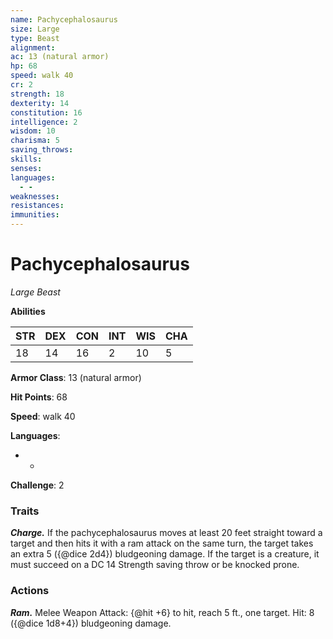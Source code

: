 ```yaml
---
name: Pachycephalosaurus
size: Large
type: Beast
alignment: 
ac: 13 (natural armor)
hp: 68
speed: walk 40
cr: 2
strength: 18
dexterity: 14
constitution: 16
intelligence: 2
wisdom: 10
charisma: 5
saving_throws:
skills:
senses: 
languages:
  - -
weaknesses:
resistances:
immunities:
---
```


# Pachycephalosaurus

*Large Beast*

**Abilities**

| STR | DEX | CON | INT | WIS | CHA |
| --- | --- | --- | --- | --- | --- |
| 18 | 14 | 16 | 2 | 10 | 5 |

**Armor Class**: 13 (natural armor)

**Hit Points**: 68

**Speed**: walk 40

**Languages**:
  - -

**Challenge**: 2

### Traits
***Charge.*** If the pachycephalosaurus moves at least 20 feet straight toward a target and then hits it with a ram attack on the same turn, the target takes an extra 5 ({@dice 2d4}) bludgeoning damage. If the target is a creature, it must succeed on a DC 14 Strength saving throw or be knocked prone.

### Actions
***Ram.*** Melee Weapon Attack: {@hit +6} to hit, reach 5 ft., one target. Hit: 8 ({@dice 1d8+4}) bludgeoning damage.

